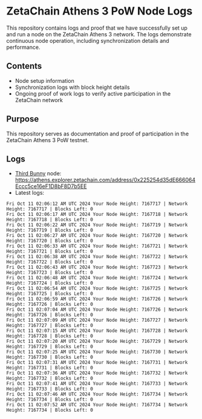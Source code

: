 # ZetaChain Athens 3 PoW Node Logs
This repository contains logs and proof that we have successfully set up and run a node on the ZetaChain Athens 3 network. The logs demonstrate continuous node operation, including synchronization details and performance.

## Contents
- Node setup information
- Synchronization logs with block height details
- Ongoing proof of work logs to verify active participation in the ZetaChain network

## Purpose
This repository serves as documentation and proof of participation in the ZetaChain Athens 3 PoW testnet.

## Logs

- [Third Bunny](https://thirdbunny.xyz/) node: https://athens.explorer.zetachain.com/address/0x225254d35dE666064Eccc5ce16eF1D8bF8D7b5EE
- Latest logs:
```
Fri Oct 11 02:06:12 AM UTC 2024 Your Node Height: 7167717 | Network Height: 7167717 | Blocks Left: 0
Fri Oct 11 02:06:17 AM UTC 2024 Your Node Height: 7167718 | Network Height: 7167718 | Blocks Left: 0
Fri Oct 11 02:06:22 AM UTC 2024 Your Node Height: 7167719 | Network Height: 7167719 | Blocks Left: 0
Fri Oct 11 02:06:27 AM UTC 2024 Your Node Height: 7167720 | Network Height: 7167720 | Blocks Left: 0
Fri Oct 11 02:06:33 AM UTC 2024 Your Node Height: 7167721 | Network Height: 7167721 | Blocks Left: 0
Fri Oct 11 02:06:38 AM UTC 2024 Your Node Height: 7167722 | Network Height: 7167722 | Blocks Left: 0
Fri Oct 11 02:06:43 AM UTC 2024 Your Node Height: 7167723 | Network Height: 7167723 | Blocks Left: 0
Fri Oct 11 02:06:48 AM UTC 2024 Your Node Height: 7167724 | Network Height: 7167724 | Blocks Left: 0
Fri Oct 11 02:06:54 AM UTC 2024 Your Node Height: 7167725 | Network Height: 7167725 | Blocks Left: 0
Fri Oct 11 02:06:59 AM UTC 2024 Your Node Height: 7167726 | Network Height: 7167726 | Blocks Left: 0
Fri Oct 11 02:07:04 AM UTC 2024 Your Node Height: 7167726 | Network Height: 7167726 | Blocks Left: 0
Fri Oct 11 02:07:09 AM UTC 2024 Your Node Height: 7167727 | Network Height: 7167727 | Blocks Left: 0
Fri Oct 11 02:07:15 AM UTC 2024 Your Node Height: 7167728 | Network Height: 7167728 | Blocks Left: 0
Fri Oct 11 02:07:20 AM UTC 2024 Your Node Height: 7167729 | Network Height: 7167729 | Blocks Left: 0
Fri Oct 11 02:07:25 AM UTC 2024 Your Node Height: 7167730 | Network Height: 7167730 | Blocks Left: 0
Fri Oct 11 02:07:31 AM UTC 2024 Your Node Height: 7167731 | Network Height: 7167731 | Blocks Left: 0
Fri Oct 11 02:07:36 AM UTC 2024 Your Node Height: 7167732 | Network Height: 7167732 | Blocks Left: 0
Fri Oct 11 02:07:41 AM UTC 2024 Your Node Height: 7167733 | Network Height: 7167733 | Blocks Left: 0
Fri Oct 11 02:07:46 AM UTC 2024 Your Node Height: 7167734 | Network Height: 7167734 | Blocks Left: 0
Fri Oct 11 02:07:52 AM UTC 2024 Your Node Height: 7167734 | Network Height: 7167734 | Blocks Left: 0
```
